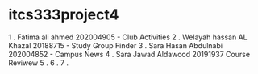 # itcs333project4
1 . Fatima ali ahmed 202004905 - Club Activities
2 . Welayah hassan AL Khazal 20188715 - Study Group Finder
3 . Sara Hasan Abdulnabi 202004852 - Campus News
4 . Sara Jawad Aldawood 20191937 Course Reviwew 
5 .
6 .
7 .
